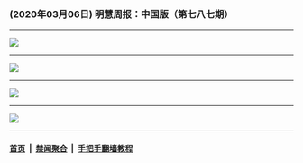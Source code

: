 ### (2020年03月06日) 明慧周报：中国版（第七八七期） 

---

<img src="http://qikan.minghui.org/mhqkpage/qikanimage/2020/03/05/mhzb_787_pdf-online1.png"/><hr/>
<img src="http://qikan.minghui.org/mhqkpage/qikanimage/2020/03/05/mhzb_787_pdf-online2.png"/><hr/>
<img src="http://qikan.minghui.org/mhqkpage/qikanimage/2020/03/05/mhzb_787_pdf-online3.png"/><hr/>
<img src="http://qikan.minghui.org/mhqkpage/qikanimage/2020/03/05/mhzb_787_pdf-online4.png"/><hr/>


#### [首页](../../../..) &nbsp;|&nbsp; [禁闻聚合](https://github.com/gfw-breaker/banned-news) &nbsp;|&nbsp; [手把手翻墙教程](https://github.com/gfw-breaker/guides) 